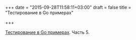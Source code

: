 +++
date = "2015-09-28T11:58:11+03:00"
draft = false
title = "Тестирование в Go примерах"

+++

<p><a href="https://smartystreets.com/blog/2015/09/go-testing-part-5-testing-with-time">Тестирование в Go примерах</a>. Часть 5.</p>

